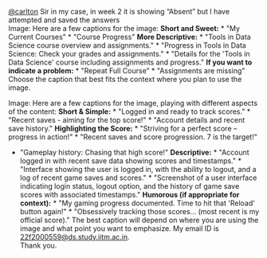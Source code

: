 [@carlton](/u/carlton) Sir in my case, in week 2 it is showing “Absent” but I
have attempted and saved the answers  
Image: Here are a few captions for the image: **Short and Sweet:** * "My
Current Courses" * "Course Progress" **More Descriptive:** * "Tools in Data
Science course overview and assignments." * "Progress in Tools in Data
Science: Check your grades and assignments." * "Details for the 'Tools in Data
Science' course including assignments and progress." **If you want to indicate
a problem:** * "Repeat Full Course" * "Assignments are missing" Choose the
caption that best fits the context where you plan to use the image.
  
Image: Here are a few captions for the image, playing with different aspects
of the content: **Short & Simple:** * "Logged in and ready to track scores." *
"Recent saves - aiming for the top score!" * "Account details and recent save
history." **Highlighting the Score:** * "Striving for a perfect score –
progress in action!" * "Recent saves and score progression. 7 is the target!"
* "Gameplay history: Chasing that high score!" **Descriptive:** * "Account
logged in with recent save data showing scores and timestamps." * "Interface
showing the user is logged in, with the ability to logout, and a log of recent
game saves and scores." * "Screenshot of a user interface indicating login
status, logout option, and the history of game save scores with associated
timestamps." **Humorous (if appropriate for context):** * "My gaming progress
documented. Time to hit that 'Reload' button again!" * "Obsessively tracking
those scores… (most recent is my official score)." The best caption will
depend on where you are using the image and what point you want to emphasize.
My email ID is 22f2000559@ds.study.iitm.ac.in.  
Thank you.